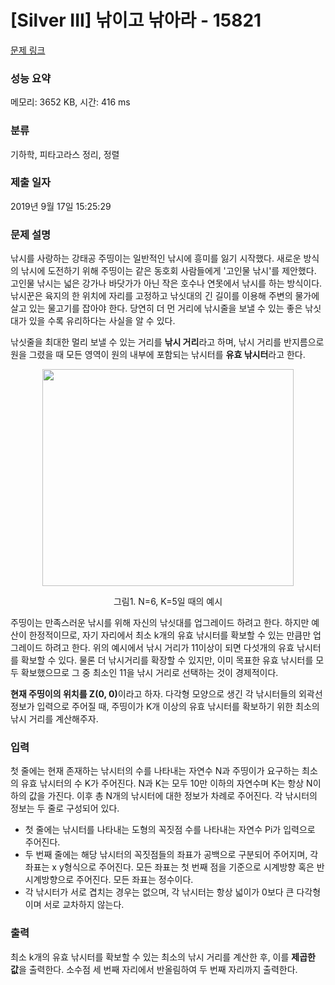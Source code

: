 # [Silver III] 낚이고 낚아라 - 15821 

[문제 링크](https://www.acmicpc.net/problem/15821) 

### 성능 요약

메모리: 3652 KB, 시간: 416 ms

### 분류

기하학, 피타고라스 정리, 정렬

### 제출 일자

2019년 9월 17일 15:25:29

### 문제 설명

<p>낚시를 사랑하는 강태공 주띵이는 일반적인 낚시에 흥미를 잃기 시작했다. 새로운 방식의 낚시에 도전하기 위해 주띵이는 같은 동호회 사람들에게 '고인물 낚시'를 제안했다. 고인물 낚시는 넓은 강가나 바닷가가 아닌 작은 호수나 연못에서 낚시를 하는 방식이다. 낚시꾼은 육지의 한 위치에 자리를 고정하고 낚싯대의 긴 길이를 이용해 주변의 물가에 살고 있는 물고기를 잡아야 한다. 당연히 더 먼 거리에 낚시줄을 보낼 수 있는 좋은 낚싯대가 있을 수록 유리하다는 사실을 알 수 있다.</p>

<p>낚싯줄을 최대한 멀리 보낼 수 있는 거리를 <strong>낚시 거리</strong>라고 하며, 낚시 거리를 반지름으로 원을 그렸을 때 모든 영역이 원의 내부에 포함되는 낚시터를 <strong>유효 낚시터</strong>라고 한다.</p>

<p style="text-align: center;"><img alt="" src="" style="width: 402px; height: 347px;"></p>

<p style="text-align: center;">그림1. N=6, K=5일 때의 예시</p>

<p>주띵이는 만족스러운 낚시를 위해 자신의 낚싯대를 업그레이드 하려고 한다. 하지만 예산이 한정적이므로, 자기 자리에서 최소 k개의 유효 낚시터를 확보할 수 있는 만큼만 업그레이드 하려고 한다. 위의 예시에서 낚시 거리가 11이상이 되면 다섯개의 유효 낚시터를 확보할 수 있다. 물론 더 낚시거리를 확장할 수 있지만, 이미 목표한 유효 낚시터를 모두 확보했으므로 그 중 최소인 11을 낚시 거리로 선택하는 것이 경제적이다.</p>

<p><strong>현재 주띵이의 위치를 Z(0, 0)</strong>이라고 하자. 다각형 모양으로 생긴 각 낚시터들의 외곽선 정보가 입력으로 주어질 때, 주띵이가 K개 이상의 유효 낚시터를 확보하기 위한 최소의 낚시 거리를 계산해주자.</p>

### 입력 

 <p>첫 줄에는 현재 존재하는 낚시터의 수를 나타내는 자연수 N과 주띵이가 요구하는 최소의 유효 낚시터의 수 K가 주어진다. N과 K는 모두 10만 이하의 자연수며 K는 항상 N이하의 값을 가진다. 이후 총 N개의 낚시터에 대한 정보가 차례로 주어진다. 각 낚시터의 정보는 두 줄로 구성되어 있다.</p>

<ul>
	<li>첫 줄에는 낚시터를 나타내는 도형의 꼭짓점 수를 나타내는 자연수 Pi가 입력으로 주어진다.</li>
	<li>두 번째 줄에는 해당 낚시터의 꼭짓점들의 좌표가 공백으로 구분되어 주어지며, 각 좌표는 x y형식으로 주어진다. 모든 좌표는 첫 번째 점을 기준으로 시계방향 혹은 반시계방향으로 주어진다. 모든 좌표는 정수이다.</li>
	<li>각 낚시터가 서로 겹치는 경우는 없으며, 각 낚시터는 항상 넓이가 0보다 큰 다각형이며 서로 교차하지 않는다.</li>
</ul>

### 출력 

 <p>최소 k개의 유효 낚시터를 확보할 수 있는 최소의 낚시 거리를 계산한 후, 이를 <strong>제곱한 값</strong>을 출력한다. 소수점 세 번째 자리에서 반올림하여 두 번째 자리까지 출력한다.</p>


